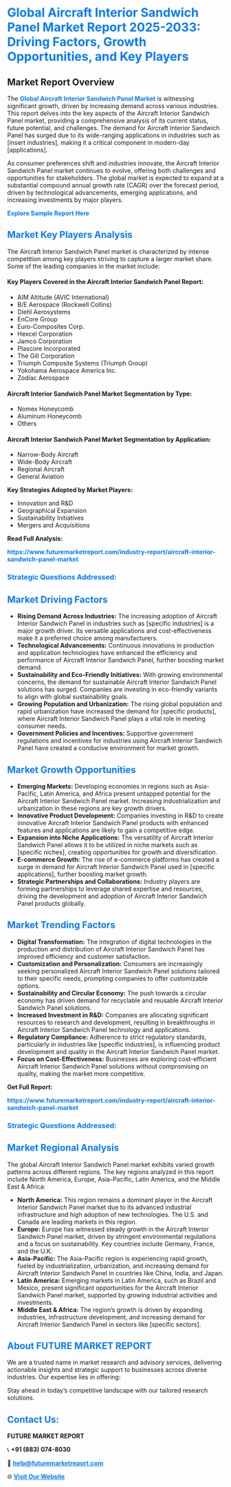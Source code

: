 <h1 style="color: #007BFF;">Global Aircraft Interior Sandwich Panel Market Report 2025-2033: Driving Factors, Growth Opportunities, and Key Players</h1>

<section id="overview">
<h2>Market Report Overview</h2>
<p>The <a href="https://www.futuremarketreport.com/industry-report/aircraft-interior-sandwich-panel-market" style="color: #007BFF; text-decoration: none;"><strong>Global Aircraft Interior Sandwich Panel Market</strong></a> is witnessing significant growth, driven by increasing demand across various industries. This report delves into the key aspects of the Aircraft Interior Sandwich Panel market, providing a comprehensive analysis of its current status, future potential, and challenges. The demand for Aircraft Interior Sandwich Panel has surged due to its wide-ranging applications in industries such as [insert industries], making it a critical component in modern-day [applications].</p>
<p>As consumer preferences shift and industries innovate, the Aircraft Interior Sandwich Panel market continues to evolve, offering both challenges and opportunities for stakeholders. The global market is expected to expand at a substantial compound annual growth rate (CAGR) over the forecast period, driven by technological advancements, emerging applications, and increasing investments by major players.</p>
</section>

<section id="overview">
<p><a href="https://www.futuremarketreport.com/request-sample/reportId=60275" style="color: #007BFF; text-decoration: none;"><strong>Explore Sample Report Here</strong></a></p>
</section>

<section id="key-players">
<h2 style="color: #007BFF;">Market Key Players Analysis</h2>
<p>The Aircraft Interior Sandwich Panel market is characterized by intense competition among key players striving to capture a larger market share. Some of the leading companies in the market include:</p>
<h4>Key Players Covered in the Aircraft Interior Sandwich Panel Report:</h4>
<ul><li>AIM Altitude (AVIC International)</li><li>B/E Aerospace (Rockwell Collins)</li><li>Diehl Aerosystems</li><li>EnCore Group</li><li>Euro-Composites Corp.</li><li>Hexcel Corporation</li><li>Jamco Corporation</li><li>Plascore Incorporated</li><li>The Gill Corporation</li><li>Triumph Composite Systems (Triumph Group)</li><li>Yokohama Aerospace America Inc.</li><li>Zodiac Aerospace</li></ul>
<h4>Aircraft Interior Sandwich Panel Market Segmentation by Type:</h4>
<ul><li>Nomex Honeycomb</li><li>Aluminum Honeycomb</li><li>Others</li></ul>

<h4>Aircraft Interior Sandwich Panel Market Segmentation by Application:</h4>
<ul><li>Narrow-Body Aircraft</li><li>Wide-Body Aircraft</li><li>Regional Aircraft</li><li>General Aviation</li></ul>
<p><strong>Key Strategies Adopted by Market Players:</strong></p>
<ul>
<li>Innovation and R&D</li>
<li>Geographical Expansion</li>
<li>Sustainability Initiatives</li>
<li>Mergers and Acquisitions</li>
</ul>
</section>

<section>
<p><strong>Read Full Analysis: </strong></p><a href="https://www.futuremarketreport.com/industry-report/aircraft-interior-sandwich-panel-market" style="color: #007BFF; text-decoration: none;"><strong>https://www.futuremarketreport.com/industry-report/aircraft-interior-sandwich-panel-market</strong></a>
<h3 style="color: #007BFF;">Strategic Questions Addressed:</h3>
</section>

<section id="driving-factors">
<h2 style="color: #007BFF;">Market Driving Factors</h2>
<ul>
<li><strong>Rising Demand Across Industries:</strong> The increasing adoption of Aircraft Interior Sandwich Panel in industries such as [specific industries] is a major growth driver. Its versatile applications and cost-effectiveness make it a preferred choice among manufacturers.</li>
<li><strong>Technological Advancements:</strong> Continuous innovations in production and application technologies have enhanced the efficiency and performance of Aircraft Interior Sandwich Panel, further boosting market demand.</li>
<li><strong>Sustainability and Eco-Friendly Initiatives:</strong> With growing environmental concerns, the demand for sustainable Aircraft Interior Sandwich Panel solutions has surged. Companies are investing in eco-friendly variants to align with global sustainability goals.</li>
<li><strong>Growing Population and Urbanization:</strong> The rising global population and rapid urbanization have increased the demand for [specific products], where Aircraft Interior Sandwich Panel plays a vital role in meeting consumer needs.</li>
<li><strong>Government Policies and Incentives:</strong> Supportive government regulations and incentives for industries using Aircraft Interior Sandwich Panel have created a conducive environment for market growth.</li>
</ul>
</section>

<section id="growth-opportunities">
<h2 style="color: #007BFF;">Market Growth Opportunities</h2>
<ul>
<li><strong>Emerging Markets:</strong> Developing economies in regions such as Asia-Pacific, Latin America, and Africa present untapped potential for the Aircraft Interior Sandwich Panel market. Increasing industrialization and urbanization in these regions are key growth drivers.</li>
<li><strong>Innovative Product Development:</strong> Companies investing in R&D to create innovative Aircraft Interior Sandwich Panel products with enhanced features and applications are likely to gain a competitive edge.</li>
<li><strong>Expansion into Niche Applications:</strong> The versatility of Aircraft Interior Sandwich Panel allows it to be utilized in niche markets such as [specific niches], creating opportunities for growth and diversification.</li>
<li><strong>E-commerce Growth:</strong> The rise of e-commerce platforms has created a surge in demand for Aircraft Interior Sandwich Panel used in [specific applications], further boosting market growth.</li>
<li><strong>Strategic Partnerships and Collaborations:</strong> Industry players are forming partnerships to leverage shared expertise and resources, driving the development and adoption of Aircraft Interior Sandwich Panel products globally.</li>
</ul>
</section>

<section id="trending-factors">
<h2 style="color: #007BFF;">Market Trending Factors</h2>
<ul>
<li><strong>Digital Transformation:</strong> The integration of digital technologies in the production and distribution of Aircraft Interior Sandwich Panel has improved efficiency and customer satisfaction.</li>
<li><strong>Customization and Personalization:</strong> Consumers are increasingly seeking personalized Aircraft Interior Sandwich Panel solutions tailored to their specific needs, prompting companies to offer customizable options.</li>
<li><strong>Sustainability and Circular Economy:</strong> The push towards a circular economy has driven demand for recyclable and reusable Aircraft Interior Sandwich Panel solutions.</li>
<li><strong>Increased Investment in R&D:</strong> Companies are allocating significant resources to research and development, resulting in breakthroughs in Aircraft Interior Sandwich Panel technology and applications.</li>
<li><strong>Regulatory Compliance:</strong> Adherence to strict regulatory standards, particularly in industries like [specific industries], is influencing product development and quality in the Aircraft Interior Sandwich Panel market.</li>
<li><strong>Focus on Cost-Effectiveness:</strong> Businesses are exploring cost-efficient Aircraft Interior Sandwich Panel solutions without compromising on quality, making the market more competitive.</li>
</ul>
</section>

<section>
<p><strong>Get Full Report: </strong></p><a href="https://www.futuremarketreport.com/industry-report/aircraft-interior-sandwich-panel-market" style="color: #007BFF; text-decoration: none;"><strong>https://www.futuremarketreport.com/industry-report/aircraft-interior-sandwich-panel-market</strong></a>
<h3 style="color: #007BFF;">Strategic Questions Addressed:</h3>
</section>


<section id="regional-analysis">
<h2 style="color: #007BFF;">Market Regional Analysis</h2>
<p>The global Aircraft Interior Sandwich Panel market exhibits varied growth patterns across different regions. The key regions analyzed in this report include North America, Europe, Asia-Pacific, Latin America, and the Middle East & Africa:</p>
<ul>
<li><strong>North America:</strong> This region remains a dominant player in the Aircraft Interior Sandwich Panel market due to its advanced industrial infrastructure and high adoption of new technologies. The U.S. and Canada are leading markets in this region.</li>
<li><strong>Europe:</strong> Europe has witnessed steady growth in the Aircraft Interior Sandwich Panel market, driven by stringent environmental regulations and a focus on sustainability. Key countries include Germany, France, and the U.K.</li>
<li><strong>Asia-Pacific:</strong> The Asia-Pacific region is experiencing rapid growth, fueled by industrialization, urbanization, and increasing demand for Aircraft Interior Sandwich Panel in countries like China, India, and Japan.</li>
<li><strong>Latin America:</strong> Emerging markets in Latin America, such as Brazil and Mexico, present significant opportunities for the Aircraft Interior Sandwich Panel market, supported by growing industrial activities and investments.</li>
<li><strong>Middle East & Africa:</strong> The region’s growth is driven by expanding industries, infrastructure development, and increasing demand for Aircraft Interior Sandwich Panel in sectors like [specific sectors].</li>
</ul>
</section>

<footer>
<h2 style="color: #007BFF;">About FUTURE MARKET REPORT</h2>
<p>We are a trusted name in market research and advisory services, delivering actionable insights and strategic support to businesses across diverse industries. Our expertise lies in offering:</p>

<p>Stay ahead in today’s competitive landscape with our tailored research solutions.</p>

<h2 style="color: #007BFF;">Contact Us:</h2>
<p><strong>FUTURE MARKET REPORT</strong></p>
<p>📞 <strong>+91 (883) 074-8030</strong></p>
<p>📧 <strong><a href="mailto:help@futuremarketreport.com" style="color: #007BFF;">help@futuremarketreport.com</a></strong></p>
<p>🌐 <strong><a href="https://www.futuremarketreport.com/" style="color: #007BFF;">Visit Our Website</a></strong></p>
</footer>